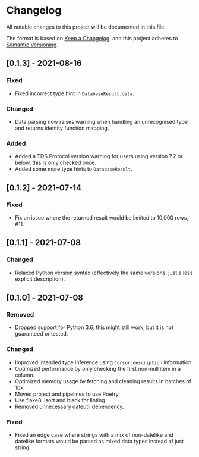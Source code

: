 # Changelog
All notable changes to this project will be documented in this file.

The format is based on [Keep a Changelog](https://keepachangelog.com/en/1.0.0/),
and this project adheres to [Semantic Versioning](https://semver.org/spec/v2.0.0.html).

## [0.1.3] - 2021-08-16
### Fixed 
- Fixed incorrect type hint in `DatabaseResult.data`.

### Changed
- Data parsing now raises warning when handling an unrecognised type and returns identity function mapping.

### Added
- Added a TDS Protocol version warning for users using version 7.2 or below, this is only checked once.
- Added some more type hints to `DatabaseResult`.

## [0.1.2] - 2021-07-14
### Fixed 
- Fix an issue where the returned result would be limited to 10,000 rows, #11.

## [0.1.1] - 2021-07-08
### Changed
- Relaxed Python version syntax (effectively the same versions, just a less explicit description).

## [0.1.0] - 2021-07-08
### Removed
- Dropped support for Python 3.6, this might still work, but it is not guaranteed or tested.

### Changed
- Improved intended type inference using `Cursor.description` information.
- Optimized performance by only checking the first non-null item in a column.
- Optimized memory usage by fetching and cleaning results in batches of 10k.
- Moved project and pipelines to use Poetry.
- Use flake8, isort and black for linting.
- Removed unnecessary dateutil dependency.

### Fixed
- Fixed an edge case where strings with a mix of non-datelike and datelike formats would be parsed as mixed data types instead of just string.